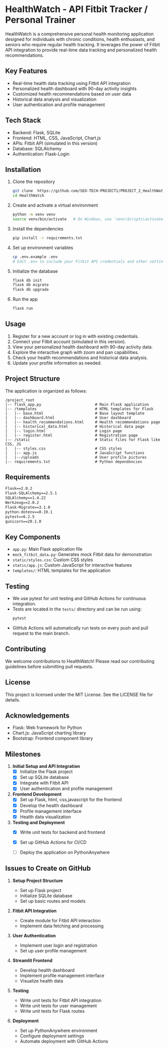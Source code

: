 # HealthWatch - API Fitbit Tracker / Personal Trainer

HealthWatch is a comprehensive personal health monitoring application designed for individuals with chronic conditions, health enthusiasts, and seniors who require regular health tracking. It leverages the power of Fitbit API integration to provide real-time data tracking and personalized health recommendations.

## Key Features

- Real-time health data tracking using Fitbit API integration
- Personalized health dashboard with 90-day activity insights
- Customized health recommendations based on user data
- Historical data analysis and visualization
- User authentication and profile management

## Tech Stack

- Backend: Flask, SQLite
- Frontend: HTML, CSS, JavaScript, Chart.js
- APIs: Fitbit API (simulated in this version)
- Database: SQLAlchemy
- Authentication: Flask-Login



## Installation
1. Clone the repository
    ```sh
    git clone  https://github.com/SEO-TECH-PROJECT1/PROJECT_2_HealthWatch.git
    cd HealthWatch
    ```

2. Create and activate a virtual environment
    ```sh
    python -m venv venv
    source venv/bin/activate   # On Windows, use `venv\Scripts\activate`
    ```

3. Install the dependencies
    ```sh
    pip install -r requirements.txt
    ```

4. Set up environment variables
    ```sh
    cp .env.example .env
    # Edit .env to include your Fitbit API credentials and other settings
    ```

5. Initialize the database
    ```sh
    flask db init
    flask db migrate
    flask db upgrade
    ```

6. Run the app
    ```sh
    flask run
    ```

## Usage

1. Register for a new account or log in with existing credentials.
2. Connect your Fitbit account (simulated in this version).
3. View your personalized health dashboard with 90-day activity data.
4. Explore the interactive graph with zoom and pan capabilities.
5. Check your health recommendations and historical data analysis.
6. Update your profile information as needed.

## Project Structure

The application is organized as follows:

```plaintext
/project_root
|-- flask_app.py                        # Main Flask application
|-- /templates                          # HTML templates for Flask
|   |-- base.html                       # Base layout template
|   |-- dashboard.html                  # User dashboard
|   |-- health_recommendations.html     # Health recommendations page
|   |-- historical_data.html            # Historical data page
|   |-- login.html                      # Login page
|   |-- register.html                   # Registration page
|-- /static                             # Static files for Flask like CSS, JS
|   |-- styles.css                      # CSS styles
|   |-- app.js                          # JavaScript functions
|   |--/uploads                         # User profile pictures
|-- requirements.txt                    # Python dependencies
```
## Requirements

```txt
Flask==2.0.2
Flask-SQLAlchemy==2.5.1
SQLAlchemy==1.4.22
Werkzeug==2.0.2
Flask-Migrate==3.1.0
python-dotenv==0.19.1
pytest==6.2.5
gunicorn==20.1.0
```

## Key Components

- `app.py`: Main Flask application file
- `mock_fitbit_data.py`: Generates mock Fitbit data for demonstration
- `static/styles.css`: Custom CSS styles
- `static/app.js`: Custom JavaScript for interactive features
- `templates/`: HTML templates for the application

## Testing
- We use pytest for unit testing and GitHub Actions for continuous integration.
- Tests are located in the `tests/` directory and can be run using:
    ```sh
    pytest
    ```
- GitHub Actions will automatically run tests on every push and pull request to the main branch.

## Contributing

We welcome contributions to HealthWatch! Please read our contributing guidelines before submitting pull requests.

## License

This project is licensed under the MIT License. See the LICENSE file for details.

## Acknowledgements

- Flask: Web framework for Python
- Chart.js: JavaScript charting library
- Bootstrap: Frontend component library

## Milestones
1. **Initial Setup and API Integration**
    - [x] Initialize the Flask project
    - [x] Set up SQLite database
    - [x] Integrate with Fitbit API
    - [x] User authentication and profile management

2. **Frontend Development**
    - [x] Set up Flask, html, css,javascript for the frontend
    - [x] Develop the health dashboard
    - [x] Profile management interface
    - [x] Health data visualization

3. **Testing and Deployment**
    - [x] Write unit tests for backend and frontend
    - [x] Set up GitHub Actions for CI/CD
    - [ ] Deploy the application on PythonAnywhere


## Issues to Create on GitHub
1. **Setup Project Structure**
    - Set up Flask project
    - Initialize SQLite database
    - Set up basic routes and models

2. **Fitbit API Integration**
    - Create module for Fitbit API interaction
    - Implement data fetching and processing

3. **User Authentication**
    - Implement user login and registration
    - Set up user profile management

4. **Streamlit Frontend**
    - Develop health dashboard
    - Implement profile management interface
    - Visualize health data

5. **Testing**
    - Write unit tests for Fitbit API integration
    - Write unit tests for user management
    - Write unit tests for Flask routes

6. **Deployment**
    - Set up PythonAnywhere environment
    - Configure deployment settings
    - Automate deployment with GitHub Actions



